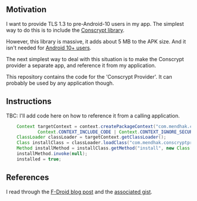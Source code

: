 
## Motivation

I want to provide TLS 1.3 to pre-Android-10 users in my app.  The simplest way to do this is to include the [Conscrypt library](https://github.com/google/conscrypt/). 

However, this library is massive, it adds about 5 MB to the APK size.  And it isn't needed for [Android 10+ users](https://developer.android.com/about/versions/10/features#tls-1.3).  

The next simplest way to deal with this situation is to make the Conscrypt provider a separate app, and reference it from my application. 

This repository contains the code for the 'Conscrypt Provider'.  It can probably be used by any application though.  


## Instructions

TBC: I'll add code here on how to reference it from a calling application. 

```java
    Context targetContext = context.createPackageContext("com.mendhak.conscryptprovider",
            Context.CONTEXT_INCLUDE_CODE | Context.CONTEXT_IGNORE_SECURITY);
    ClassLoader classLoader = targetContext.getClassLoader();
    Class installClass = classLoader.loadClass("com.mendhak.conscryptprovider.ConscryptProvider");
    Method installMethod = installClass.getMethod("install", new Class[]{});
    installMethod.invoke(null);
    installed = true;
```

## References

I read through the [F-Droid blog post](https://f-droid.org/2020/05/29/android-updates-and-tls-connections.html) and the [associated gist](https://gist.github.com/ByteHamster/f488f9993eeb6679c2b5f0180615d518). 

